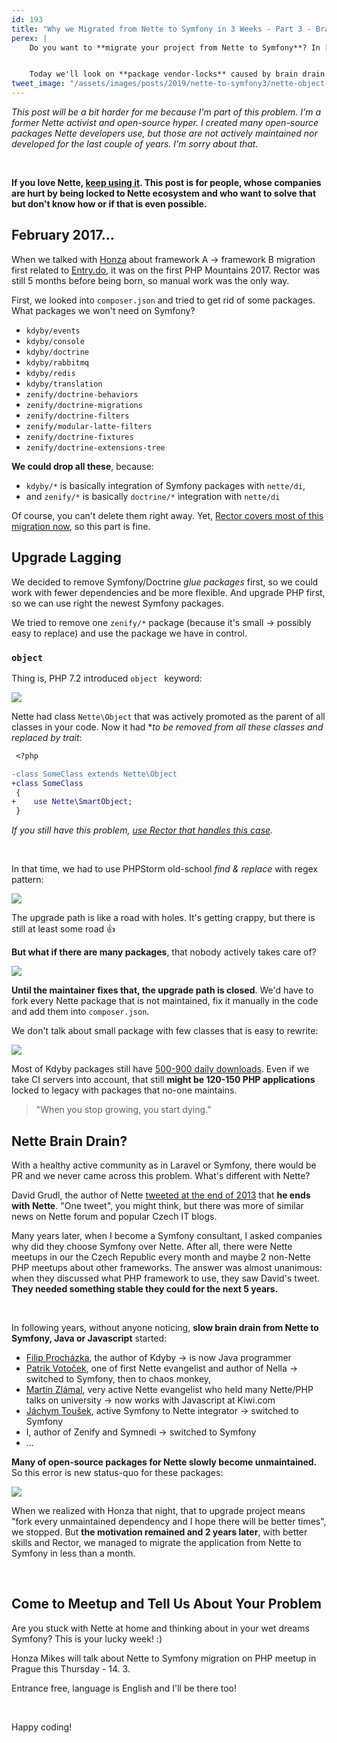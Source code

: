 ```yaml
---
id: 193
title: "Why we Migrated from Nette to Symfony in 3 Weeks - Part 3 - Brain Drain Dead Packages-Lock"
perex: |
    Do you want to **migrate your project from Nette to Symfony**? In [the part 2](/blog/2019/03/07/why-we-migrated-from-nette-to-symfony-in-3-weeks-part-2/) we looked at **escaping semver hell**.


    Today we'll look on **package vendor-locks** caused by brain drain.
tweet_image: "/assets/images/posts/2019/nette-to-symfony3/nette-object-your-code.png"
---
```


*This post will be a bit harder for me because I'm part of this problem. I'm a former Nette activist and open-source hyper. I created many open-source packages Nette developers use, but those are not actively maintained nor developed for the last couple of years. I'm sorry about that.*

<br>

**If you love Nette, [keep using it](/blog/2018/05/31/symfony-vs-laravel-vs-nette-which-php-framework-you-should-choose/). This post is for people, whose companies are hurt by being locked to Nette ecosystem and who want to solve that but don't know how or if that is even possible.**

## February 2017...

When we talked with [Honza](https://janmikes.cz) about framework A → framework B migration first related to [Entry.do](https://entry.do), it was on the first PHP Mountains 2017. Rector was still 5 months before being born, so manual work was the only way.

First, we looked into `composer.json` and tried to get rid of some packages. What packages we won't need on Symfony?

- `kdyby/events`
- `kdyby/console`
- `kdyby/doctrine`
- `kdyby/rabbitmq`
- `kdyby/redis`
- `kdyby/translation`
- `zenify/doctrine-behaviors`
- `zenify/doctrine-migrations`
- `zenify/doctrine-filters`
- `zenify/modular-latte-filters`
- `zenify/doctrine-fixtures`
- `zenify/doctrine-extensions-tree`

**We could drop all these**, because:

- `kdyby/*` is basically integration of Symfony packages with `nette/di`,
- and `zenify/*` is basically `doctrine/*` integration with `nette/di`

Of course, you can't delete them right away. Yet, [Rector covers most of this migration now](/blog/2019/02/21/how-we-migrated-from-nette-to-symfony-in-3-weeks-part-1/#3-automated-migration-gt-manual-changes), so this part is fine.

## Upgrade Lagging

We decided to remove Symfony/Doctrine *glue packages* first, so we could work with fewer dependencies and be more flexible. And upgrade PHP first, so we can use right the newest Symfony packages.

We tried to remove one `zenify/*` package (because it's small → possibly easy to replace) and use the package we have in control.

### `object`

Thing is, PHP 7.2 introduced `object ` keyword:

<img src="/assets/images/posts/2019/nette-to-symfony3/nette-object-easy.png" class="img-thumbnail">

Nette had class `Nette\Object` that was actively promoted as the parent of all classes in your code. Now it had **to be removed from all these classes and replaced by trait*:

```diff
 <?php

-class SomeClass extends Nette\Object
+class SomeClass
 {
+    use Nette\SmartObject;
 }
```

*If you still have this problem, [use Rector that handles this case](https://github.com/rectorphp/rector/blob/master/docs/rector_rules_overview.md#parentclasstotraitsrector).*

<br>

In that time, we had to use PHPStorm old-school *find & replace* with regex pattern:

<img src="/assets/images/posts/2019/nette-to-symfony3/nette-object-your-code.png">

The upgrade path is like a road with holes. It's getting crappy, but there is still at least some road 👍

**But what if there are many packages**, that nobody actively takes care of?

<img src="/assets/images/posts/2019/nette-to-symfony3/nette-object-in-3rd-party.png">

**Until the maintainer fixes that, the upgrade path is closed**. We'd have to fork every Nette package that is not maintained, fix it manually in the code and add them into `composer.json`.

We don't talk about small package with few classes that is easy to rewrite:

<img src="/assets/images/posts/2019/nette-to-symfony3/downloads.png" class="img-thumbnail">

Most of Kdyby packages still have [500-900 daily downloads](https://packagist.org/packages/kdyby/doctrine/stats). Even if we take CI servers into account, that still **might be 120-150 PHP applications** locked to legacy with packages that no-one maintains.

<blockquote class="blockquote text-center mt-5 mb-5">
    "When you stop growing, you start dying."
</blockquote>

## Nette Brain Drain?

With a healthy active community as in Laravel or Symfony, there would be PR and we never came across this problem. What's different with Nette?

David Grudl, the author of Nette [tweeted at the end of 2013](https://twitter.com/geekovo/status/417869320677367808) that **he ends with Nette**. "One tweet", you might think, but there was more of similar news on Nette forum and popular Czech IT blogs.

Many years later, when I become a Symfony consultant, I asked companies why did they choose Symfony over Nette. After all, there were Nette meetups in our the Czech Republic every month and maybe 2 non-Nette PHP meetups about other frameworks. The answer was almost unanimous: when they discussed what PHP framework to use, they saw David's tweet. **They needed something stable they could for the next 5 years.**

<br>

In following years, without anyone noticing, **slow brain drain from Nette to Symfony, Java or Javascript** started:

- [Filip Procházka](https://prochazka.su), the author of Kdyby → is now Java programmer
- [Patrik Votoček](https://patrik.votocek.cz), one of first Nette evangelist and author of Nella →  switched to Symfony, then to chaos monkey,
- [Martin Zlámal](https://github.com/mrtnzlml), very active Nette evangelist who held many Nette/PHP talks on university → now works with Javascript at Kiwi.com
- [Jáchym Toušek](http://enumag.cz), active Symfony to Nette integrator → switched to Symfony
- I, author of Zenify and Symnedi → switched to Symfony
- ...

**Many of open-source packages for Nette slowly become unmaintained.** So this error is new status-quo for these packages:

<img src="/assets/images/posts/2019/nette-to-symfony3/nette-object-in-3rd-party.png">

<br>

When we realized with Honza that night, that to upgrade project means "fork every unmaintained dependency and I hope there will be better times", we stopped. But **the motivation remained and 2 years later**, with better skills and Rector, we managed to migrate the application from Nette to Symfony in less than a month.

<br>

## Come to Meetup and Tell Us About Your Problem

Are you stuck with Nette at home and thinking about in your wet dreams Symfony? This is your lucky week! :)

Honza Mikes will talk about Nette to Symfony migration on PHP meetup in Prague this Thursday - 14. 3.

Entrance free, language is English and I'll be there too!

<br>

Happy coding!
